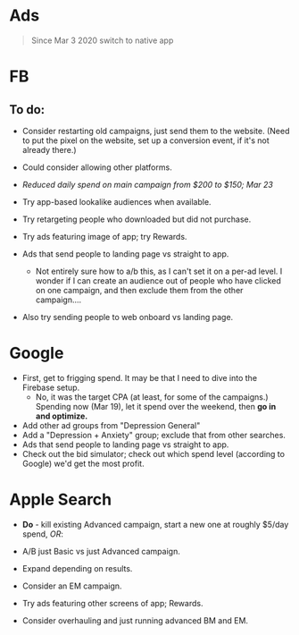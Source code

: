 # Ads
> Since Mar 3 2020 switch to native app

# FB
## To do: 
* Consider restarting old campaigns, just send them to the website. (Need to put the pixel on the website, set up a conversion event, if it's not already there.)
* Could consider allowing other platforms. 
* *Reduced daily spend on main campaign from $200 to $150; Mar 23*

* Try app-based lookalike audiences when available.
* Try retargeting people who downloaded but did not purchase.
* Try ads featuring image of app; try Rewards. 
* Ads that send people to landing page vs straight to app. 
    * Not entirely sure how to a/b this, as I can't set it on a per-ad level. I wonder if I can create an audience out of people who have clicked on one campaign, and then exclude them from the other campaign....
* Also try sending people to web onboard vs landing page. 

# Google
* First, get to frigging spend. It may be that I need to dive into the Firebase setup.
    * No, it was the target CPA (at least, for some of the campaigns.) Spending now (Mar 19), let it spend over the weekend, then **go in and optimize.**
* Add other ad groups from "Depression General"
* Add a "Depression + Anxiety" group; exclude that from other searches. 
* Ads that send people to landing page vs straight to app. 
* Check out the bid simulator; check out which spend level (according to Google) we'd get the most profit.

# Apple Search
* **Do** - kill existing Advanced campaign, start a new one at roughly $5/day spend, *OR*:
* A/B just Basic vs just Advanced campaign. 

* Expand depending on results.
* Consider an EM campaign. 
* Try ads featuring other screens of app; Rewards. 
* Consider overhauling and just running advanced BM and EM.

